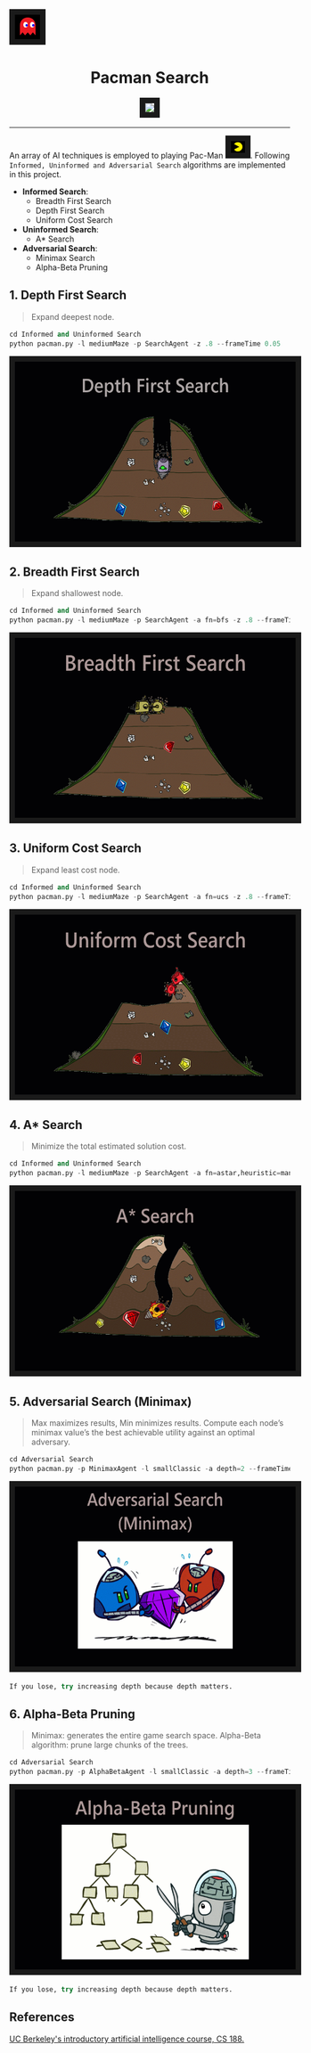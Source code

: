   <img src="./assets/Ghost.PNG" border="10">
 <p align="center">
   <h1 align="center">Pacman Search</h1>
</p>
<p align="center">
  <img src="https://imgur.com/P22qeZM.gif" border="10">
</p>

---
An array of AI techniques is employed to playing Pac-Man <img src="./assets/PacmanAgent.PNG" width="25" height="21" border="10">. Following `Informed, Uninformed and Adversarial Search` algorithms are implemented in this project.
- **Informed Search**: 
  - Breadth First Search
  - Depth First Search
  - Uniform Cost Search
- **Uninformed Search**: 
  - A* Search
- **Adversarial Search**: 
  - Minimax Search
  - Alpha-Beta Pruning

## 1. Depth First Search
>  Expand deepest node.
```python
cd Informed and Uninformed Search
python pacman.py -l mediumMaze -p SearchAgent -z .8 --frameTime 0.05
```
<p align="center">
  <img src="./assets/PacmanDFS.gif" width="550" height="323" border="10">
</p>

## 2. Breadth First Search
> Expand shallowest node.
``` python
cd Informed and Uninformed Search
python pacman.py -l mediumMaze -p SearchAgent -a fn=bfs -z .8 --frameTime 0.05
```
<p align="center">
  <img src="./assets/PacmanBFS.gif" width="550" height="323" border="10">
</p>

## 3. Uniform Cost Search
> Expand least cost node.
```python
cd Informed and Uninformed Search
python pacman.py -l mediumMaze -p SearchAgent -a fn=ucs -z .8 --frameTime 0.05
```
<p align="center">
  <img src="./assets/PacmanUCS.gif" width="550" height="323" border="10">
</p>

## 4. A* Search
> Minimize the total estimated solution cost.
```python
cd Informed and Uninformed Search
python pacman.py -l mediumMaze -p SearchAgent -a fn=astar,heuristic=manhattanHeuristic -z .8 --frameTime 0.05
```
<p align="center">
  <img src="./assets/PacmanAStar.gif" width="550" height="323" border="10">
</p>

## 5. Adversarial Search (Minimax)
> Max maximizes results, Min minimizes results. Compute each node’s minimax value’s the best achievable utility against an optimal adversary.
``` python
cd Adversarial Search
python pacman.py -p MinimaxAgent -l smallClassic -a depth=2 --frameTime 0
```
<p align="center">
  <img src="./assets/PacmanMiniMax.gif" width="550" height="323" border="10">
</p>

```python
If you lose, try increasing depth because depth matters.
```

## 6. Alpha-Beta Pruning
> Minimax: generates the entire game search space. Alpha-Beta algorithm: prune large chunks of the trees.
``` python
cd Adversarial Search
python pacman.py -p AlphaBetaAgent -l smallClassic -a depth=3 --frameTime 0
```
<p align="center">
  <img src="./assets/PacmanAplhaBeta.gif" width="550" height="323" border="10">
</p>

```python
If you lose, try increasing depth because depth matters.
```

## References
[UC Berkeley's introductory artificial intelligence course, CS 188.](http://ai.berkeley.edu/home.html)
